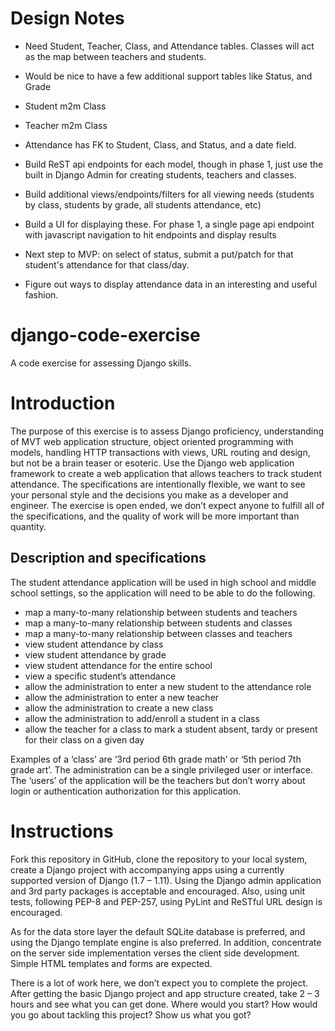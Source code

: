 ﻿# Design Notes
- Need Student, Teacher, Class, and Attendance tables.  Classes will act as the map between teachers and students.
- Would be nice to have a few additional support tables like Status, and Grade
- Student m2m Class
- Teacher m2m Class
- Attendance has FK to Student, Class, and Status, and a date field.
- Build ReST api endpoints for each model, though in phase 1, just use the built in Django Admin for creating students, teachers and classes.
- Build additional views/endpoints/filters for all viewing needs (students by class, students by grade, all students attendance, etc)
- Build a UI for displaying these.  For phase 1, a single page api endpoint with javascript navigation to hit endpoints and display results

- Next step to MVP: on select of status, submit a put/patch for that student's attendance for that class/day.
- Figure out ways to display attendance data in an interesting and useful fashion.


# django-code-exercise
A code exercise for assessing Django skills.

# Introduction
The purpose of this exercise is to assess Django proficiency, understanding of MVT web application structure, object oriented programming with models, handling HTTP transactions with views, URL routing and design, but not be a brain teaser or esoteric. Use the Django web application framework to create a web application that allows teachers to track student attendance. The specifications are intentionally flexible, we want to see your personal style and the decisions you make as a developer and engineer. The exercise is open ended, we don’t expect anyone to fulfill all of the specifications, and the quality of work will be more important than quantity.

## Description and specifications
The student attendance application will be used in high school and middle school settings, so the application will need to be able to do the following.

* map a many-to-many relationship between students and teachers
* map a many-to-many relationship between students and classes
* map a many-to-many relationship between classes and teachers
* view student attendance by class
* view student attendance by grade
* view student attendance for the entire school
* view a specific student’s attendance
* allow the administration to enter a new student to the attendance role
* allow the administration to enter a new teacher
* allow the administration to create a new class
* allow the administration to add/enroll a student in a class
* allow the teacher for a class to mark a student absent, tardy or present for their class on a given day

Examples of a ‘class’ are ‘3rd period 6th grade math’ or ‘5th period 7th grade art’. The administration can be a single privileged user or interface. The ‘users’ of the application will be the teachers but don’t worry about login or authentication authorization for this application. 


# Instructions
Fork this repository in GitHub, clone the repository to your local system, create a Django project with accompanying apps using a currently supported version of Django (1.7 – 1.11). Using the Django admin application and 3rd party packages is acceptable and encouraged. Also, using unit tests, following PEP-8 and PEP-257, using PyLint and ReSTful URL design is encouraged.

As for the data store layer the default SQLite database is preferred, and using the Django template engine is also preferred. In addition, concentrate on the server side implementation verses the client side development. Simple HTML templates and forms are expected.

There is a lot of work here, we don’t expect you to complete the project. After getting the basic Django project and app structure created, take 2 – 3 hours and see what you can get done. Where would you start? How would you go about tackling this project? Show us what you got?
